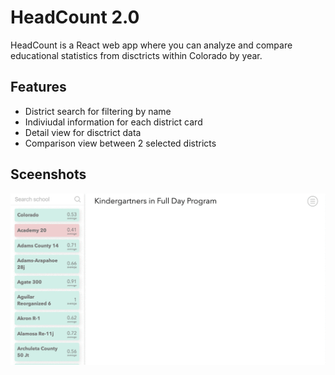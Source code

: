 # HeadCount 2.0

HeadCount is a React web app where you can analyze and compare educational statistics from disctricts within Colorado by year.

## Features

* District search for filtering by name
* Indiviudal information for each district card
* Detail view for disctrict data
* Comparison view between 2 selected districts

## Sceenshots

![headcount](./screenshots/headcount.gif)